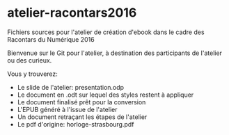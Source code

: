 # atelier-racontars2016
Fichiers sources pour l'atelier de création d'ebook dans le cadre des Racontars du Numérique 2016

Bienvenue sur le Git pour l'atelier, à destination des participants de l'atelier ou des curieux.

Vous y trouverez:
- Le slide de l'atelier: presentation.odp
- Le document en .odt sur lequel des styles restent à appliquer
- Le document finalisé prêt pour la conversion
- L'EPUB généré à l'issue de l'atelier
- Un document retraçant les étapes de l'atelier
- Le pdf d'origine: horloge-strasbourg.pdf
